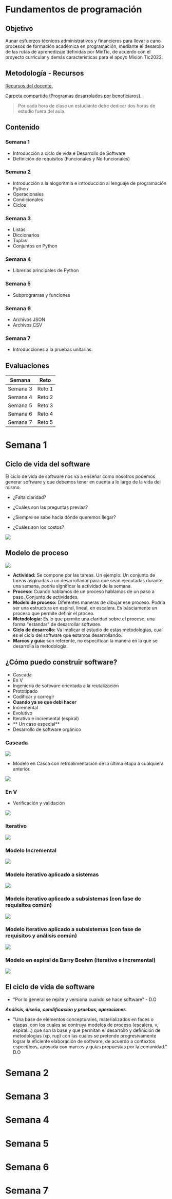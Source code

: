 # Fundamentos de programación

## Objetivo

Aunar esfuerzos técnicos administrativos y financieros para llevar a cano procesos de formación académica en programación, mediante el desarollo de las rutas de aprenedizaje definidas por MinTic, de acuerdo con el proyecto curricular y demás características para el apoyo Misión Tic2022.


## Metodología - Recursos

[Recursos del docente.](https://github.com/DiegOliveros/Programaci-n-C1-Python)


[Carpeta compartida (Programas desarrolados por beneficiaros).](https://github.com/DiegOliveros)


> Por cada hora de clase un estudiante debe dedicar dos horas de estudio fuera del aula. 


## Contenido

### Semana 1

* Introducción a ciclo de vida e Desarrollo de Software
* Definición de requisitos (Funcionales y No funcionales)

### Semana 2 

* Introducción a la alogoritmia e introducción al lenguaje de programación Python
* Operacionales
* Condicionales
* Ciclos

### Semana 3

* Listas
* Diccionarios
* Tuplas
* Conjuntos en Python

### Semana 4
* Librerias principales de Python

### Semana 5

* Subprogramas y funciones

### Semana 6
* Archivos JSON
* Archivos CSV

### Semana 7

* Introducciones a la pruebas unitarias.

## Evaluaciones 



| Semana   | Reto   |
| -------- | ------ |
| Semana 3 | Reto 1 |
| Semana 4 | Reto 2 |
| Semana 5 | Reto 3 |
| Semana 6 | Reto 4 |
| Semana 7 | Reto 5 |




# Semana 1

## Ciclo de vida del software

El ciclo de vida de software nos va a enseñar como nosotros podemos generar software y que debemos tener en cuenta a lo largo de la vida del mismo. 

* ¿Falta claridad?
* ¿Cuáles son las preguntas previas?

* ¿Siempre se sabe hacia dónde queremos llegar?
* ¿Cuáles son los costos?

![](https://i.imgur.com/c8ojjyt.png)

## Modelo de proceso

![](https://i.imgur.com/fZH3qYb.png)

* **Actividad:** Se compone por las tareas. Un ejemplo: Un conjunto de tareas asginadas a un desarrollador para que sean ejecutadas durante una semana, podría significar la actividad de la semana. 
* **Proceso:** Cuando hablamos de un proceso hablamos de un paso a paso. Conjunto de actividades. 
* **Modelo de proceso:** Diferentes maneras de dibujar ese proceso. Podría ser una estructura en espiral, lineal, en escalera. Es básciamente un proceso que permite definir el proceo.
* **Metodología:** Es lo que permite una claridad sobre el proceso, una forma "estandar" de desarrollar software. 
* **Ciclo de desarrollo:** Va implicar el estudio de estas metodologias, cual es el ciclo del software que estamos desarrollando.
* **Marcos y guía:** son referente, no especifican la manera en la que se desarrolla la metodología.

## ¿Cómo puedo construir software?

* Cascada
* En V
* Ingeniería de software orientada a la reutalización
* Prototipado
* Codificar y corregir
* **Cuando ya se que debi hacer**
* Incremental
* Evolutivo
* Iterativo e incremental (espiral)
* ** Un caso especial**
* Desarrollo de software orgánico

### Cascada 

![](https://i.imgur.com/Q5EdXPV.png)

* Modelo en Casca con retroalimentación de la última etapa a cualquiera anterior. 

![](https://i.imgur.com/fEVAUiB.png)

### En V

* Verificación y validación

![](https://i.imgur.com/fuJ4rUP.png)

### Iterativo

![](https://i.imgur.com/D49MYiv.png)

### Modelo Incremental

![](https://i.imgur.com/2iexMhC.png)

### Modelo iterativo aplicado a sistemas

![](https://i.imgur.com/uWK2KEh.png)

### Modelo iterativo aplicado a subsistemas (con fase de requisitos común)

![](https://i.imgur.com/5Rjv1pB.png)

### Modelo iterativo aplicado a subsistemas (con fase de requisitos y análisis común)

![](https://i.imgur.com/Uqo7lg8.png)


### Modelo en espiral de Barry Boehm (iterativo e incremental)

![](https://i.imgur.com/K9jza45.png)

## **El ciclo de vida de software**
* "Por lo general se repite y versiona cuando se hace software" - D.O
 
 ***Análisis, diseño, condificación y pruebas, operaciones***
 
 * "Una base de elementos concepturales, materializados en faces o etapas, con los cuales se contruya modelos de proceso (escalera, v, espiral...) que son la base y que permitan el desarrollo y definición de metodologías (xp, rup) con las cuales se pretende progresivamente lograr la eficiente elaboración de software, de acuerdo a contextos específicos, apoyada con marcos y guías propuestas por la comunidad." D.O



# Semana 2

# Semana 3

# Semana 4

# Semana 5

# Semana 6

# Semana 7